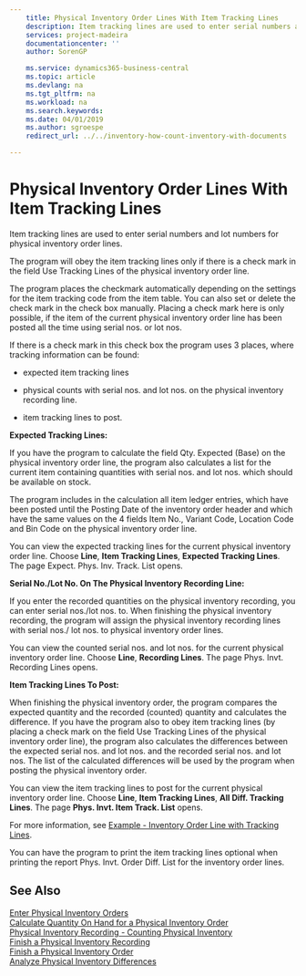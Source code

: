 ```yaml
---
    title: Physical Inventory Order Lines With Item Tracking Lines
    description: Item tracking lines are used to enter serial numbers and lot numbers for physical inventory order lines.
    services: project-madeira
    documentationcenter: ''
    author: SorenGP

    ms.service: dynamics365-business-central
    ms.topic: article
    ms.devlang: na
    ms.tgt_pltfrm: na
    ms.workload: na
    ms.search.keywords:
    ms.date: 04/01/2019
    ms.author: sgroespe
    redirect_url: ../../inventory-how-count-inventory-with-documents

---
```

# Physical Inventory Order Lines With Item Tracking Lines
Item tracking lines are used to enter serial numbers and lot numbers for physical inventory order lines.  

 The program will obey the item tracking lines only if there is a check mark in the field Use Tracking Lines of the physical inventory order line.  

 The program places the checkmark automatically depending on the settings for the item tracking code from the item table. You can also set or delete the check mark in the check box manually. Placing a check mark here is only possible, if the item of the current physical inventory order line has been posted all the time using serial nos. or lot nos.  

 If there is a check mark in this check box the program uses 3 places, where tracking information can be found:  

-   expected item tracking lines  

-   physical counts with serial nos. and lot nos. on the physical inventory recording line.  

-   item tracking lines to post.  

 **Expected Tracking Lines:**  

 If you have the program to calculate the field Qty. Expected (Base) on the physical inventory order line, the program also calculates a list for the current item containing quantities with serial nos. and lot nos. which should be available on stock.  

 The program includes in the calculation all item ledger entries, which have been posted until the Posting Date of the inventory order header and which have the same values on the 4 fields Item No., Variant Code, Location Code and Bin Code on the physical inventory order line.  

 You can view the expected tracking lines for the current physical inventory order line. Choose **Line**, **Item Tracking Lines**, **Expected Tracking Lines**. The page Expect. Phys. Inv. Track. List opens.  

 **Serial No./Lot No. On The Physical Inventory Recording Line:**  

 If you enter the recorded quantities on the physical inventory recording, you can enter serial nos./lot nos. to. When finishing the physical inventory recording, the program will assign the physical inventory recording lines with serial nos./ lot nos. to physical inventory order lines.  

 You can view the counted serial nos. and lot nos. for the current physical inventory order line. Choose **Line**, **Recording Lines**. The page Phys. Invt. Recording Lines opens.  

 **Item Tracking Lines To Post:**  

 When finishing the physical inventory order, the program compares the expected quantity and the recorded (counted) quantity and calculates the difference. If you have the program also to obey item tracking lines (by placing a check mark on the field Use Tracking Lines of the physical inventory order line), the program also calculates the differences between the expected serial nos. and lot nos. and the recorded serial nos. and lot nos. The list of the calculated differences will be used by the program when posting the physical inventory order.  

 You can view the item tracking lines to post for the current physical inventory order line. Choose **Line**, **Item Tracking Lines**, **All Diff. Tracking Lines**. The page **Phys. Invt. Item Track. List** opens.  

 For more information, see [Example - Inventory Order Line with Tracking Lines](example-inventory-order-line-with-tracking-lines.md).  

 You can have the program to print the item tracking lines optional when printing the report Phys. Invt. Order Diff. List for the inventory order lines.  

## See Also  
 [Enter Physical Inventory Orders](how-to-enter-physical-inventory-orders.md)   
 [Calculate Quantity On Hand for a Physical Inventory Order](how-to-calculate-quantity-on-hand-for-a-physical-inventory-order.md)   
 [Physical Inventory Recording - Counting Physical Inventory](physical-inventory-recording-counting-physical-inventory.md)   
 [Finish a Physical Inventory Recording](how-to-finish-a-physical-inventory-recording.md)   
 [Finish a Physical Inventory Order](how-to-finish-a-physical-inventory-order.md)   
 [Analyze Physical Inventory Differences](how-to-analyze-physical-inventory-differences.md)

